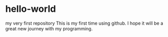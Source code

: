 # hello-world
my very first repository
This is my first time using github. I hope it will be a great new journey with my programming.
